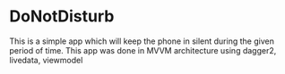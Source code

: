# DoNotDisturb
This is a simple app which will keep the phone in silent during the given period of time. This app was done in MVVM architecture using dagger2, livedata, viewmodel
